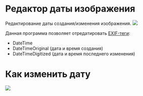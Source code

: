 # Редактор даты изображения
Редактирование даты создания/изменения изображения.
![](https://user-images.githubusercontent.com/40576167/140485349-d69d9efb-b4d8-4120-943c-e090834f147f.png)

Данная программа позволяет отредатировать [EXIF-теги](https://ru.wikipedia.org/wiki/EXIF):
- DateTime
- DateTimeOriginal (дата и время создания)
- DateTimeDigitized (дата и время последнего изменения)

# Как изменить дату
![](https://user-images.githubusercontent.com/40576167/140487738-06ef26cc-ff46-454a-bba9-c9c52966aa41.gif)
